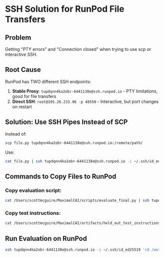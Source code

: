 # SSH Solution for RunPod File Transfers

## Problem
Getting "PTY errors" and "Connection closed" when trying to use scp or interactive SSH.

## Root Cause
RunPod has TWO different SSH endpoints:
1. **Stable Proxy**: `tupdqnn4ka2obr-6441138e@ssh.runpod.io` - PTY limitations, good for file transfers
2. **Direct SSH**: `root@195.26.233.96 -p 48550` - Interactive, but port changes on restart

## Solution: Use SSH Pipes Instead of SCP

Instead of:
```bash
scp file.py tupdqnn4ka2obr-6441138e@ssh.runpod.io:/remote/path/
```

Use:
```bash
cat file.py | ssh tupdqnn4ka2obr-6441138e@ssh.runpod.io -i ~/.ssh/id_ed25519 'cat > /remote/path/file.py'
```

## Commands to Copy Files to RunPod

### Copy evaluation script:
```bash
cat /Users/scottmcguire/MaximalCAI/scripts/evaluate_final.py | ssh tupdqnn4ka2obr-6441138e@ssh.runpod.io -i ~/.ssh/id_ed25519 'cat > /workspace/runs/stage1_20250911_131105/code/scripts/evaluate_final.py'
```

### Copy test instructions:
```bash
cat /Users/scottmcguire/MaximalCAI/artifacts/held_out_test_instructions_20250911_162708.jsonl | ssh tupdqnn4ka2obr-6441138e@ssh.runpod.io -i ~/.ssh/id_ed25519 'cat > /workspace/runs/stage1_20250911_131105/code/artifacts/held_out_test_instructions.jsonl'
```

## Run Evaluation on RunPod
```bash
ssh tupdqnn4ka2obr-6441138e@ssh.runpod.io -i ~/.ssh/id_ed25519 'cd /workspace/runs/stage1_20250911_131105/code && python scripts/evaluate_final.py'
```